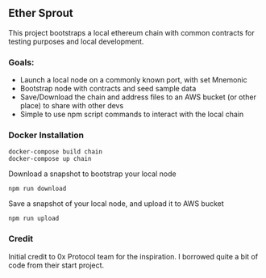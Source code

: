 ## Ether Sprout

This project bootstraps a local ethereum chain with common contracts for testing purposes and local development.

### Goals:

* Launch a local node on a commonly known port, with set Mnemonic
* Bootstrap node with contracts and seed sample data
* Save/Download the chain and address files to an AWS bucket (or other place) to share with other devs
* Simple to use npm script commands to interact with the local chain

### Docker Installation

    docker-compose build chain
    docker-compose up chain 
    
Download a snapshot to bootstrap your local node

    npm run download

Save a snapshot of your local node, and upload it to AWS bucket

    npm run upload
    
 
### Credit
Initial credit to 0x Protocol team for the inspiration. I borrowed quite a bit of code from their start project. 